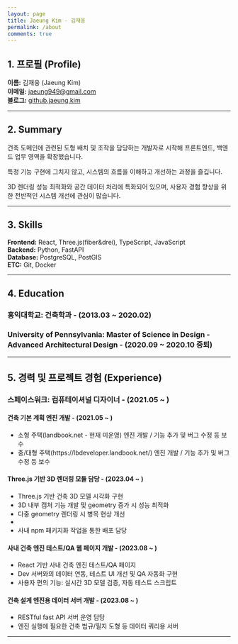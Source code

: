```yaml
---
layout: page
title: Jaeung Kim - 김재웅
permalink: /about
comments: true
---
```


<style>
/* 이력서 페이지 제목 크기 조정 */
.article-post h2 {
    font-size: 1.5rem !important;
    margin-top: 2rem !important;
    margin-bottom: 1rem !important;
}

.article-post h3 {
    font-size: 1.25rem !important;
    margin-top: 1.5rem !important;
    margin-bottom: 0.75rem !important;
}

.article-post h4 {
    font-size: 1.1rem !important;
    margin-top: 1.25rem !important;
    margin-bottom: 0.5rem !important;
}

.article-post h5 {
    font-size: 1rem !important;
    margin-top: 1rem !important;
    margin-bottom: 0.5rem !important;
}
</style>

<div class="row justify-content-between">
<div class="col-md-8 pr-5">

<h2>1. 프로필 (Profile)</h2>

<p>
    <strong>이름:</strong> 김재웅 (Jaeung Kim)<br>
    <strong>이메일:</strong> <a href="mailto:jaeung949@gmail.com">jaeung949@gmail.com</a><br>
    <strong>블로그:</strong> <a href="https://github.jaeung.kim" target="_blank">github.jaeung.kim</a>
</p>

<hr>

<h2>2. Summary</h2>

<p>건축 도메인에 관련된 도형 배치 및 조작을 담당하는 개발자로 시작해 프론트엔드, 백엔드 업무 영역을 확장했습니다.</p>
<p>특정 기능 구현에 그치지 않고, 시스템의 흐름을 이해하고 개선하는 과정을 즐깁니다. </p>
<p>3D 렌더링 성능 최적화와 공간 데이터 처리에 특화되어 있으며, 사용자 경험 향상을 위한 전반적인 시스템 개선에 관심이 많습니다.</p>

<hr>

<h2>3. Skills</h2>

<p><strong>Frontend:</strong> React, Three.js(fiber&drei), TypeScript, JavaScript<br>
<strong>Backend:</strong> Python, FastAPI<br>
<strong>Database:</strong> PostgreSQL, PostGIS<br>
<strong>ETC:</strong> Git, Docker</p>

<hr>

<h2>4. Education</h2>

<h3>홍익대학교: 건축학과 - (2013.03 ~ 2020.02)</h3>

<h3>University of Pennsylvania: Master of Science in Design - Advanced Architectural Design - (2020.09 ~ 2020.10 중퇴)</h3>

<hr>

<h2>5. 경력 및 프로젝트 경험 (Experience)</h2>

<h3>스페이스워크: 컴퓨테이셔널 디자이너 - (2021.05 ~ )</h3>

<h4>건축 기본 계획 엔진 개발 - (2021.05 ~ )</h4>
<ul>
    <li>소형 주택(landbook.net - 현재 미운영) 엔진 개발 / 기능 추가 및 버그 수정 등 보수</li>
    <li>중/대형 주택(https://lbdeveloper.landbook.net/) 엔진 개발 / 기능 추가 및 버그 수정 등 보수</li>
</ul>


<h4>Three.js 기반 3D 렌더링 모듈 담당 - (2023.04 ~ )</h4>
<ul>
    <li>Three.js 기반 건축 3D 모델 시각화 구현</li>
    <li>3D 내부 캡처 기능 개발 및 geometry 증가 시 성능 최적화</li>
    <li>다중 geometry 렌더링 시 병목 현상 개선</li>
    <li></li>
    <li>사내 npm 패키지화 작업을 통한 배포 담당</li>
</ul>

<h4>사내 건축 엔진 테스트/QA 웹 페이지 개발 - (2023.08 ~ )</h4>
<ul>
    <li>React 기반 사내 건축 엔진 테스트/QA 페이지</li>
    <li>Dev 서버와의 데이터 연동, 테스트 UI 개선 및 QA 자동화 구현</li>
    <li>사용자 편의 기능: 실시간 3D 모델 검증, 자동 테스트 스크립트</li>
</ul>

<h4>건축 설계 엔진용 데이터 서버 개발 - (2023.08 ~ )</h4>
<ul>
    <li>RESTful fast API 서버 운영 담당</li>
    <li>엔진 실행에 필요한 건축 법규/필지 도형 등 데이터 쿼리용 서버</li>
</ul>

<hr>
